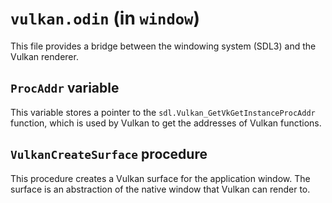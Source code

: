 # `vulkan.odin` (in `window`)

This file provides a bridge between the windowing system (SDL3) and the Vulkan renderer.

## `ProcAddr` variable

This variable stores a pointer to the `sdl.Vulkan_GetVkGetInstanceProcAddr` function, which is used by Vulkan to get the addresses of Vulkan functions.

## `VulkanCreateSurface` procedure

This procedure creates a Vulkan surface for the application window. The surface is an abstraction of the native window that Vulkan can render to.

